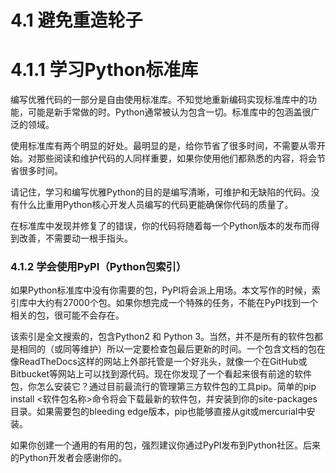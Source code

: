 # 4.1 避免重造轮子

# 4.1.1 学习Python标准库

编写优雅代码的一部分是自由使用标准库。不知觉地重新编码实现标准库中的功能，可能是新手常做的时。Python通常被认为包含一切。标准库中的包涵盖很广泛的领域。

使用标准库有两个明显的好处。最明显的是，给你节省了很多时间，不需要从零开始。对那些阅读和维护代码的人同样重要，如果你使用他们都熟悉的内容，将会节省很多时间。

请记住，学习和编写优雅Python的目的是编写清晰，可维护和无缺陷的代码。没有什么比重用Python核心开发人员编写的代码更能确保你代码的质量了。

在标准库中发现并修复了的错误，你的代码将随着每一个Python版本的发布而得到改善，不需要动一根手指头。

### 4.1.2 学会使用PyPI（Python包索引）

如果Python标准库中没有你需要的包，PyPI将会派上用场。本文写作的时候，索引库中大约有27000个包。如果你想完成一个特殊的任务，不能在PyPI找到一个相关的包，很可能不会存在。

该索引是全文搜索的，包含Python2 和 Python 3。当然，并不是所有的软件包都是相同的（或同等维护）所以一定要检查包最后更新的时间。一个包含文档的包在像ReadTheDocs这样的网站上外部托管是一个好兆头，就像一个在GitHub或Bitbucket等网站上可以找到源代码。现在你发现了一个看起来很有前途的软件包，你怎么安装它？通过目前最流行的管理第三方软件包的工具pip。简单的pip install <软件包名称>命令将会下载最新的软件包，并安装到你的site-packages目录。如果需要包的bleeding edge版本，pip也能够直接从git或mercurial中安装。

如果你创建一个通用的有用的包，强烈建议你通过PyPI发布到Python社区。后来的Python开发者会感谢你的。

